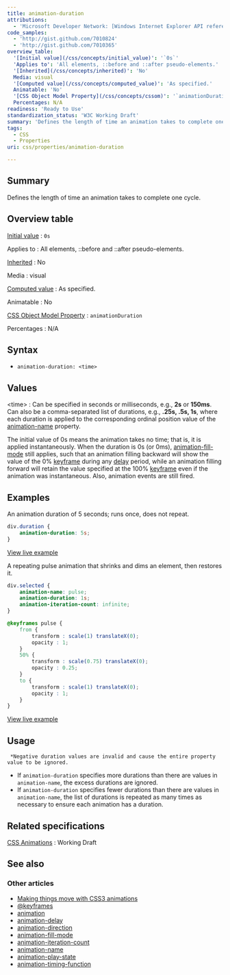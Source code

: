 ```yaml
---
title: animation-duration
attributions:
  - 'Microsoft Developer Network: [Windows Internet Explorer API reference Article](http://msdn.microsoft.com/en-us/library/ie/hh828809%28v=vs.85%29.aspx)'
code_samples:
  - 'http://gist.github.com/7010824'
  - 'http://gist.github.com/7010365'
overview_table:
  '[Initial value](/css/concepts/initial_value)': '`0s`'
  'Applies to': 'All elements, ::before and ::after pseudo-elements.'
  '[Inherited](/css/concepts/inherited)': 'No'
  Media: visual
  '[Computed value](/css/concepts/computed_value)': 'As specified.'
  Animatable: 'No'
  '[CSS Object Model Property](/css/concepts/cssom)': '`animationDuration`'
  Percentages: N/A
readiness: 'Ready to Use'
standardization_status: 'W3C Working Draft'
summary: 'Defines the length of time an animation takes to complete one cycle.'
tags:
  - CSS
  - Properties
uri: css/properties/animation-duration

---
```

## Summary

Defines the length of time an animation takes to complete one cycle.

## Overview table

[Initial value](/css/concepts/initial_value)
:   `0s`

Applies to
:   All elements, ::before and ::after pseudo-elements.

[Inherited](/css/concepts/inherited)
:   No

Media
:   visual

[Computed value](/css/concepts/computed_value)
:   As specified.

Animatable
:   No

[CSS Object Model Property](/css/concepts/cssom)
:   `animationDuration`

Percentages
:   N/A

## Syntax

-   `animation-duration: <time>`

## Values

\<time\>
:   Can be specified in seconds or milliseconds, e.g., **2s** or **150ms**. Can also be a comma-separated list of durations, e.g., **.25s, .5s, 1s**, where each duration is applied to the corresponding ordinal position value of the [animation-name](/css/properties/animation-name) property.

The initial value of 0s means the animation takes no time; that is, it is applied instantaneously. When the duration is 0s (or 0ms), [animation-fill-mode](/css/properties/animation-fill-mode) still applies, such that an animation filling backward will show the value of the 0% [keyframe](/css/atrules/@keyframes) during any [delay](/css/properties/animation-delay) period, while an animation filling forward will retain the value specified at the 100% [keyframe](/css/atrules/@keyframes) even if the animation was instantaneous. Also, animation events are still fired.

## Examples

An animation duration of 5 seconds; runs once, does not repeat.

``` css
div.duration {
    animation-duration: 5s;
}
```

[View live example](http://code.webplatform.org/gist/7010824)

A repeating pulse animation that shrinks and dims an element, then restores it.

``` css
div.selected {
    animation-name: pulse;
    animation-duration: 1s;
    animation-iteration-count: infinite;
}

@keyframes pulse {
    from {
        transform : scale(1) translateX(0);
        opacity : 1;
    }
    50% {
        transform : scale(0.75) translateX(0);
        opacity : 0.25;
    }
    to {
        transform : scale(1) translateX(0);
        opacity : 1;
    }
}
```

[View live example](http://code.webplatform.org/gist/7010365)

## Usage

     *Negative duration values are invalid and cause the entire property value to be ignored.

-   If `animation-duration` specifies more durations than there are values in `animation-name`, the excess durations are ignored.
-   If `animation-duration` specifies fewer durations than there are values in `animation-name`, the list of durations is repeated as many times as necessary to ensure each animation has a duration.

## Related specifications

[CSS Animations](http://www.w3.org/TR/css3-animations/)
:   Working Draft

## See also

### Other articles

-   [Making things move with CSS3 animations](/tutorials/css_animations)
-   [@keyframes](/css/atrules/@keyframes)
-   [animation](/css/properties/animation)
-   [animation-delay](/css/properties/animation-delay)
-   [animation-direction](/css/properties/animation-direction)
-   [animation-fill-mode](/css/properties/animation-fill-mode)
-   [animation-iteration-count](/css/properties/animation-iteration-count)
-   [animation-name](/css/properties/animation-name)
-   [animation-play-state](/css/properties/animation-play-state)
-   [animation-timing-function](/css/properties/animation-timing-function)
